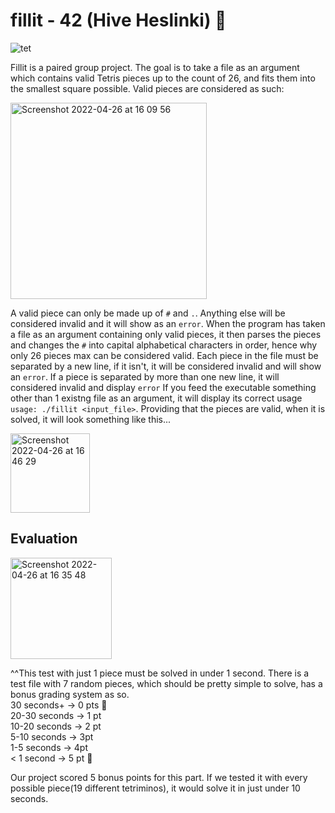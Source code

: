 # fillit - 42 (Hive Heslinki) 🧩  
![tet](https://user-images.githubusercontent.com/86073849/165313509-806217a3-5518-403e-b5db-1257f00f2363.jpeg)  
  
Fillit is a paired group project. The goal is to take a file as an argument which contains valid Tetris pieces up to the count of 26, and fits them into the smallest square possible. Valid pieces are considered as such:  

<img width="314" alt="Screenshot 2022-04-26 at 16 09 56" src="https://user-images.githubusercontent.com/86073849/165307710-7249ec80-f406-4d1a-88dd-83173fd5f167.png">  

A valid piece can only be made up of `#` and `.`. Anything else will be considered invalid and it will show as an `error`. When the program has taken a file as an argument containing only valid pieces, it then parses the pieces and changes the `#` into capital alphabetical characters in order, hence why only 26 pieces max can be considered valid. Each piece in the file must be separated by a new line, if it isn't, it will be considered invalid and will show an `error`. If a piece is separated by more than one new line, it will considered invalid and display `error` If you feed the executable something other than 1 existng file as an argument, it will display its correct usage `usage: ./fillit <input_file>`. Providing that the pieces are valid, when it is solved, it will look something like this...  


<img width="127" alt="Screenshot 2022-04-26 at 16 46 29" src="https://user-images.githubusercontent.com/86073849/165314438-b6759bf8-37c5-4e29-8df4-bbabe8ec6e4a.png">

## Evaluation

<img width="162" alt="Screenshot 2022-04-26 at 16 35 48" src="https://user-images.githubusercontent.com/86073849/165312318-0925c067-e196-47d6-a365-f14a821f18e2.png">  

^^This test with just 1 piece must be solved in under 1 second. There is a test file with 7 random pieces, which should be pretty simple to solve, has a bonus grading system as so.  
30 seconds+ -> 0 pts 🐢  
20-30 seconds -> 1 pt  
10-20 seconds -> 2 pt  
5-10 seconds -> 3pt  
1-5 seconds -> 4pt  
< 1 second -> 5 pt 🚀  

Our project scored 5 bonus points for this part. If we tested it with every possible piece(19 different tetriminos), it would solve it in just under 10 seconds.


